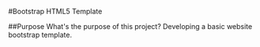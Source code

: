 #Bootstrap HTML5 Template

##Purpose
What's the purpose of this project? Developing a basic website bootstrap template.
